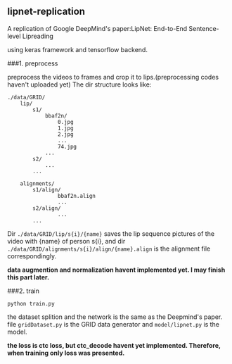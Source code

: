 ## lipnet-replication
A replication of Google DeepMind's paper:LipNet: End-to-End Sentence-level Lipreading

using keras framework and tensorflow backend.

###1. preprocess

preprocess the videos to frames and crop it to lips.(preprocessing codes haven't uploaded yet)
The dir structure looks like:


```
./data/GRID/
    lip/
        s1/
            bbaf2n/
                0.jpg
                1.jpg
                2.jpg
                ...  
                74.jpg
            ...
        s2/
            ...
        ...
    
    alignments/
        s1/align/
                bbaf2n.align
                ...
        s2/align/
                ...
        ...
```

 
Dir `./data/GRID/lip/s{i}/{name}` saves the lip sequence pictures of the video with {name} of person s{i}, and dir `./data/GRID/alignments/s{i}/align/{name}.align` is the alignment file correspondingly.

**data augmention and normalization havent implemented yet. I may finish this part later.**

###2. train

```
python train.py
```

the dataset splition and the network is the same as the Deepmind's paper.
file `gridDataset.py` is the GRID data generator and `model/lipnet.py` is the model.

**the loss is ctc loss, but ctc_decode havent yet implemented. Therefore, when training only loss was presented.**

